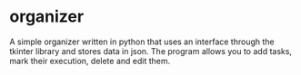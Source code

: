 # organizer

A simple organizer written in python that uses an interface through the tkinter library and stores data in json. The program allows you to add tasks, mark their execution, delete and edit them. 

